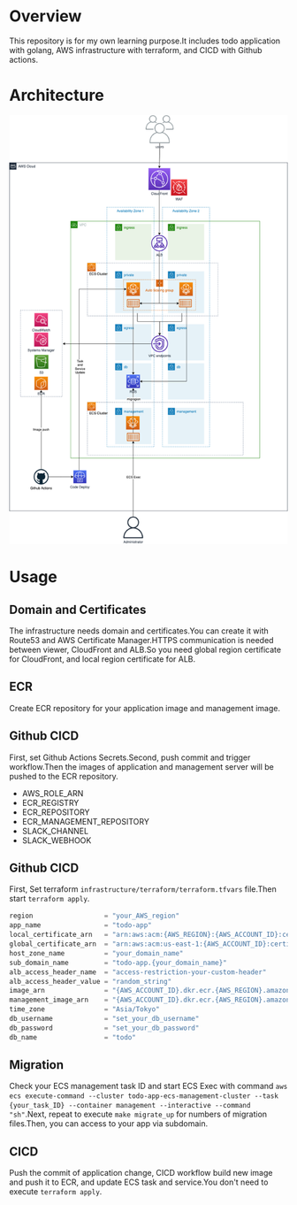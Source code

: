 # Overview

This repository is for my own learning purpose.It includes todo application with golang, AWS infrastructure with terraform, and CICD with Github actions.

# Architecture

![Architecture](image/todo-app.png)

# Usage

## Domain and Certificates

The infrastructure needs domain and certificates.You can create it with Route53 and AWS Certificate Manager.HTTPS communication is needed between viewer, CloudFront and ALB.So you need global region certificate for CloudFront, and local region certificate for ALB.

## ECR

Create ECR repository for your application image and management image.

## Github CICD

First, set Github Actions Secrets.Second, push commit and trigger workflow.Then the images of application and management server will be pushed to the ECR repository.

- AWS_ROLE_ARN
- ECR_REGISTRY
- ECR_REPOSITORY
- ECR_MANAGEMENT_REPOSITORY
- SLACK_CHANNEL
- SLACK_WEBHOOK

## Github CICD

First, Set terraform `infrastructure/terraform/terraform.tfvars` file.Then start `terraform apply`.

```:terraform_sample.tfvars
region                  = "your_AWS_region"
app_name                = "todo-app"
local_certificate_arn   = "arn:aws:acm:{AWS_REGION}:{AWS_ACCOUNT_ID}:certificate/hoge"
global_certificate_arn  = "arn:aws:acm:us-east-1:{AWS_ACCOUNT_ID}:certificate/huga"
host_zone_name          = "your_domain_name"
sub_domain_name         = "todo-app.{your_domain_name}"
alb_access_header_name  = "access-restriction-your-custom-header"
alb_access_header_value = "random_string"
image_arn               = "{AWS_ACCOUNT_ID}.dkr.ecr.{AWS_REGION}.amazonaws.com/app/todo_app_server:{IMAGE_TAG}"
management_image_arn    = "{AWS_ACCOUNT_ID}.dkr.ecr.{AWS_REGION}.amazonaws.com/app/todo_app_management_server:{IMAGE_TAG}"
time_zone               = "Asia/Tokyo"
db_username             = "set_your_db_username"
db_password             = "set_your_db_password"
db_name                 = "todo"
```

## Migration

Check your ECS management task ID and start ECS Exec with command `aws ecs execute-command --cluster todo-app-ecs-management-cluster --task {your_task_ID} --container management --interactive --command "sh"`.Next, repeat to execute `make migrate_up` for numbers of migration files.Then, you can access to your app via subdomain.

## CICD

Push the commit of application change, CICD workflow build new image and push it to ECR, and update ECS task and service.You don't need to execute `terraform apply`.
